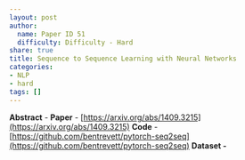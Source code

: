 ```yaml
---
layout: post
author:
  name: Paper ID 51
  difficulty: Difficulty - Hard
share: true
title: Sequence to Sequence Learning with Neural Networks
categories:
- NLP
- hard
tags: []
---
```

**Abstract** - 
**Paper** - [https://arxiv.org/abs/1409.3215](https://arxiv.org/abs/1409.3215)
**Code** - [https://github.com/bentrevett/pytorch-seq2seq](https://github.com/bentrevett/pytorch-seq2seq)
**Dataset -** []()
    